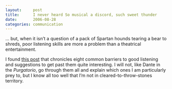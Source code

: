 ```yaml
---
layout:     post
title:      I never heard So musical a discord, such sweet thunder
date:       2006-08-28
categories: communication
---
```

… but, when it isn’t a question of a pack of Spartan hounds tearing a bear to shreds, poor listening skills are more a problem than a theatrical entertainment.

I found <a href='http://www.sklatch.net/thoughtlets/listen.html' target='_blank'>this post</a> that chronicles eight common barriers to good listening and suggestions to get past them quite interesting. I will not, like Dante in the _Purgatorio_, go through them all and explain which ones I am particularly prey to, but I know all too well that I’m not in cleared-to-throw-stones territory.